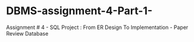 # DBMS-assignment-4-Part-1-
Assignment # 4 - SQL Project : From ER Design To Implementation - Paper Review Database
